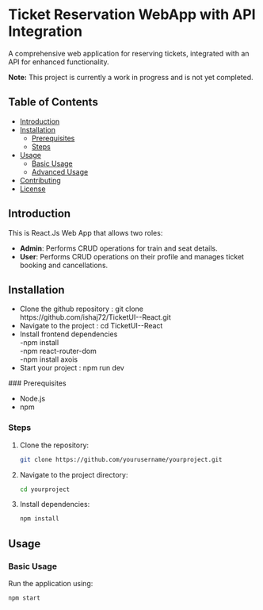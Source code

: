 # Ticket Reservation WebApp with API Integration
A comprehensive web application for reserving tickets, integrated with an API for enhanced functionality.

**Note:** This project is currently a work in progress and is not yet completed.

## Table of Contents

- [Introduction](#introduction)
- [Installation](#installation)
  - [Prerequisites](#prerequisites)
  - [Steps](#steps)
- [Usage](#usage)
  - [Basic Usage](#basic-usage)
  - [Advanced Usage](#advanced-usage)
- [Contributing](#contributing)
- [License](#license)

## Introduction
This is React.Js Web App that allows two roles:
- **Admin**: Performs CRUD operations for train and seat details.
- **User**: Performs CRUD operations on their profile and manages ticket booking and cancellations.

## Installation
<ul>
<li>Clone the github repository : git clone https://github.com/ishaj72/TicketUI--React.git</li>
<li>Navigate to the project : cd TicketUI--React</li>
<li>Install frontend dependencies <br/> -npm install  <br/> -npm react-router-dom  <br/> -npm install axois</li>
<li>Start your project : npm run dev</li>
</ul>
### Prerequisites

- Node.js
- npm

### Steps

1. Clone the repository:
    ```bash
    git clone https://github.com/yourusername/yourproject.git
    ```
2. Navigate to the project directory:
    ```bash
    cd yourproject
    ```
3. Install dependencies:
    ```bash
    npm install
    ```

## Usage

### Basic Usage

Run the application using:
```bash
npm start
